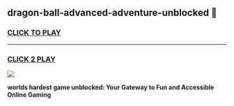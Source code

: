 
## dragon-ball-advanced-adventure-unblocked 👋
<h3>
<a href="https://premium.freeplayer.one?title=dragon-ball-advanced-adventure-unblocked&ref=14F">CLICK TO PLAY</a></h3>
<hr>

<h3>
<a href="https://premium.freeplayer.one?title=dragon-ball-advanced-adventure-unblocked&ref=14F">CLICK 2 PLAY</a>
  
</h3>

<a href="https://premium.freeplayer.one?title=dragon-ball-advanced-adventure-unblocked&ref=12F/"><img src="https://clearcache.store/games.png"></a>


**worlds hardest game unblocked: Your Gateway to Fun and Accessible Online Gaming**

